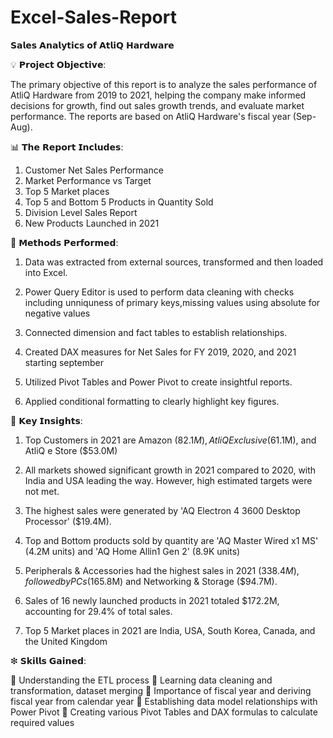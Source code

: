 # Excel-Sales-Report

𝗦𝗮𝗹𝗲𝘀 𝗔𝗻𝗮𝗹𝘆𝘁𝗶𝗰𝘀 𝗼𝗳 𝗔𝘁𝗹𝗶𝗤 𝗛𝗮𝗿𝗱𝘄𝗮𝗿𝗲

💡 𝗣𝗿𝗼𝗷𝗲𝗰𝘁 𝗢𝗯𝗷𝗲𝗰𝘁𝗶𝘃𝗲:

The primary objective of this report is to analyze the sales performance of AtliQ Hardware from 2019 to 2021, helping the company make informed decisions for growth, find out sales growth trends, and evaluate market performance. The reports are based on AtliQ Hardware's fiscal year (Sep-Aug).

📊 𝗧𝗵𝗲 𝗥𝗲𝗽𝗼𝗿𝘁 𝗜𝗻𝗰𝗹𝘂𝗱𝗲𝘀:

1. Customer Net Sales Performance 
2. Market Performance vs Target
3. Top 5 Market places 
4. Top 5 and Bottom 5 Products in Quantity Sold 
5. Division Level Sales Report 
6. New Products Launched in 2021 


🔗 𝗠𝗲𝘁𝗵𝗼𝗱𝘀 𝗣𝗲𝗿𝗳𝗼𝗿𝗺𝗲𝗱:

1. Data was extracted from external sources, transformed and then loaded into Excel.

2. Power Query Editor is used to perform data cleaning with checks including unniquness of primary keys,missing values using  absolute  for  negative values

3. Connected dimension and fact tables to establish relationships.

4. Created DAX measures for Net Sales for FY 2019, 2020, and 2021  starting september

5. Utilized Pivot Tables and Power Pivot to create insightful reports.

6. Applied conditional formatting to clearly highlight key figures.

📝 𝗞𝗲𝘆 𝗜𝗻𝘀𝗶𝗴𝗵𝘁𝘀:

1. Top Customers in 2021 are Amazon ($82.1M), AtliQ Exclusive ($61.1M), and AtliQ e Store ($53.0M)

2. All markets showed significant growth in 2021 compared to 2020, with India and USA leading the way. However, high estimated targets were not met.

3. The highest sales were generated by 'AQ Electron 4 3600 Desktop Processor' ($19.4M).

4. Top and Bottom products sold by quantity are 'AQ Master Wired x1 MS' (4.2M units) and 'AQ Home Allin1 Gen 2' (8.9K units)

5. Peripherals & Accessories had the highest sales in 2021 ($338.4M), followed by PCs ($165.8M) and Networking & Storage ($94.7M).

6. Sales of 16 newly launched products in 2021 totaled $172.2M, accounting for 29.4% of total sales.

7. Top 5 Market places in 2021 are India, USA, South Korea, Canada, and the United Kingdom

❇ 𝗦𝗸𝗶𝗹𝗹𝘀 𝗚𝗮𝗶𝗻𝗲𝗱:

📍 Understanding the ETL process
📍 Learning data cleaning and transformation, dataset merging
📍 Importance of fiscal year and deriving fiscal year from calendar year
📍 Establishing data model relationships with Power Pivot
📍 Creating various Pivot Tables and DAX formulas to calculate required values


